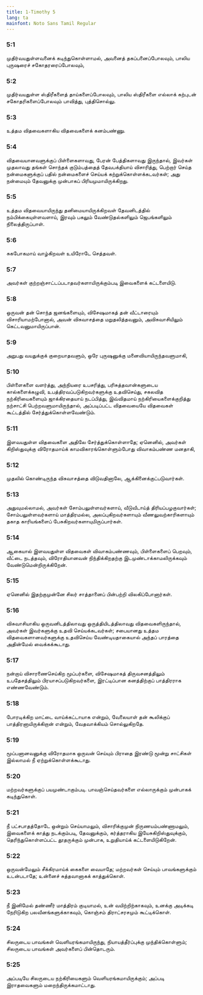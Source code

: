 ```yaml
---
title: 1-Timothy 5
lang: ta
mainfont: Noto Sans Tamil Regular
---
```


###  5:1

முதிர்வயதுள்ளவனைக் கடிந்துகொள்ளாமல், அவனைத் தகப்பனைப்போலவும், பாலிய புருஷரைச் சகோதரரைப்போலவும்,

###  5:2

முதிர்வயதுள்ள ஸ்திரீகளைத் தாய்களைப்போலவும், பாலிய ஸ்திரீகளை எல்லாக் கற்புடன் சகோதரிகளைப்போலவும் பாவித்து, புத்திசொல்லு.

###  5:3

உத்தம விதவைகளாகிய விதவைகளைக் கனம்பண்ணு.

###  5:4

விதவையானவளுக்குப் பிள்ளைகளாவது, பேரன் பேத்திகளாவது இருந்தால், இவர்கள் முதலாவது தங்கள் சொந்தக் குடும்பத்தைத் தேவபக்தியாய் விசாரித்து, பெற்றார் செய்த நன்மைகளுக்குப் பதில் நன்மைகளைச் செய்யக் கற்றுக்கொள்ளக்கடவர்கள்; அது நன்மையும் தேவனுக்கு முன்பாகப் பிரியமுமாயிருக்கிறது.

###  5:5

உத்தம விதவையாயிருந்து தனிமையாயிருக்கிறவள் தேவனிடத்தில் நம்பிக்கையுள்ளவளாய், இரவும் பகலும் வேண்டுதல்களிலும் ஜெபங்களிலும் நிலைத்திருப்பாள்.

###  5:6

சுகபோகமாய் வாழ்கிறவள் உயிரோடே செத்தவள்.

###  5:7

அவர்கள் குற்றஞ்சாட்டப்படாதவர்களாயிருக்கும்படி இவைகளைக் கட்டளையிடு.

###  5:8

ஒருவன் தன் சொந்த ஜனங்களையும், விசேஷமாகத் தன் வீட்டாரையும் விசாரியாமற்போனால், அவன் விசுவாசத்தை மறுதலித்தவனும், அவிசுவாசியிலும் கெட்டவனுமாயிருப்பான்.

###  5:9

அறுபது வயதுக்குக் குறையாதவளும், ஒரே புருஷனுக்கு மனைவியாயிருந்தவளுமாகி,

###  5:10

பிள்ளைகளை வளர்த்து, அந்நியரை உபசரித்து, பரிசுத்தவான்களுடைய கால்களைக்கழுவி, உபத்திரவப்படுகிறவர்களுக்கு உதவிசெய்து, சகலவித நற்கிரியைகளையும் ஜாக்கிரதையாய் நடப்பித்து, இவ்விதமாய் நற்கிரியைகளைக்குறித்து நற்சாட்சி பெற்றவளுமாயிருந்தால், அப்படிப்பட்ட விதவையையே விதவைகள் கூட்டத்தில் சேர்த்துக்கொள்ளவேண்டும்.

###  5:11

இளவயதுள்ள விதவைகளை அதிலே சேர்த்துக்கொள்ளாதே; ஏனெனில், அவர்கள் கிறிஸ்துவுக்கு விரோதமாய்க் காமவிகாரங்கொள்ளும்போது விவாகம்பண்ண மனதாகி,

###  5:12

முதலில் கொண்டிருந்த விசுவாசத்தை விடுவதினாலே, ஆக்கினைக்குட்படுவார்கள்.

###  5:13

அதுவுமல்லாமல், அவர்கள் சோம்பலுள்ளவர்களாய், வீடுவீடாய்த் திரியப்பழகுவார்கள்; சோம்பலுள்ளவர்களாய் மாத்திரமல்ல, அலப்புகிறவர்களாயும் வீணலுவற்காரிகளாயும் தகாத காரியங்களைப் பேசுகிறவர்களாயுமிருப்பார்கள்.

###  5:14

ஆகையால் இளவயதுள்ள விதவைகள் விவாகம்பண்ணவும், பிள்ளைகளைப் பெறவும், வீட்டை நடத்தவும், விரோதியானவன் நிந்திக்கிறதற்கு இடமுண்டாக்காமலிருக்கவும் வேண்டுமென்றிருக்கிறேன்.

###  5:15

ஏனெனில் இதற்குமுன்னே சிலர் சாத்தானைப் பின்பற்றி விலகிப்போனார்கள்.

###  5:16

விசுவாசியாகிய ஒருவனிடத்திலாவது ஒருத்தியிடத்திலாவது விதவைகளிருந்தால், அவர்கள் இவர்களுக்கு உதவி செய்யக்கடவர்கள்; சபையானது உத்தம விதவைகளானவர்களுக்கு உதவிசெய்ய வேண்டியதாகையால் அந்தப் பாரத்தை அதின்மேல் வைக்கக்கூடாது.

###  5:17

நன்றாய் விசாரணைசெய்கிற மூப்பர்களை, விசேஷமாகத் திருவசனத்திலும் உபதேசத்திலும் பிரயாசப்படுகிறவர்களை, இரட்டிப்பான கனத்திற்குப் பாத்திரராக எண்ணவேண்டும்.

###  5:18

போரடிக்கிற மாட்டை வாய்க்கட்டாயாக என்றும், வேலையாள் தன் கூலிக்குப் பாத்திரனாயிருக்கிறான் என்றும், வேதவாக்கியம் சொல்லுகிறதே.

###  5:19

மூப்பனானவனுக்கு விரோதமாக ஒருவன் செய்யும் பிராதை இரண்டு மூன்று சாட்சிகள் இல்லாமல் நீ ஏற்றுக்கொள்ளக்கூடாது.

###  5:20

மற்றவர்களுக்குப் பயமுண்டாகும்படி. பாவஞ்செய்தவர்களை எல்லாருக்கும் முன்பாகக் கடிந்துகொள்.

###  5:21

நீ பட்சபாதத்தோடே ஒன்றும் செய்யாமலும், விசாரிக்குமுன் நிருணயம்பண்ணாமலும், இவைகளைக் காத்து நடக்கும்படி, தேவனுக்கும், கர்த்தராகிய இயேசுகிறிஸ்துவுக்கும், தெரிந்துகொள்ளப்பட்ட தூதருக்கும் முன்பாக, உறுதியாய்க் கட்டளையிடுகிறேன்.

###  5:22

ஒருவன்மேலும் சீக்கிரமாய்க் கைகளை வையாதே; மற்றவர்கள் செய்யும் பாவங்களுக்கும் உடன்படாதே; உன்னைச் சுத்தவானாகக் காத்துக்கொள்.

###  5:23

நீ இனிமேல் தண்ணீர் மாத்திரம் குடியாமல், உன் வயிற்றிற்காகவும், உனக்கு அடிக்கடி நேரிடுகிற பலவீனங்களுக்காகவும், கொஞ்சம் திராட்சரசமும் கூட்டிக்கொள்.

###  5:24

சிலருடைய பாவங்கள் வெளியரங்கமாயிருந்து, நியாயத்தீர்ப்புக்கு முந்திக்கொள்ளும்; சிலருடைய பாவங்கள் அவர்களைப் பின்தொடரும்.

###  5:25

அப்படியே சிலருடைய நற்கிரியைகளும் வெளியரங்கமாயிருக்கும்; அப்படி இராதவைகளும் மறைந்திருக்கமாட்டாது.

